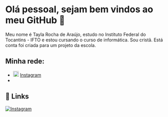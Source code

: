 
# Olá pessoal, sejam bem vindos ao meu GitHub 👋


Meu nome é Tayla Rocha de Araújo, estudo no Instituto Federal do Tocantins - IFTO e estou cursando o curso de informática. Sou cristã. Está conta foi criada para um projeto da escola.

## Minha rede:
<ul>
 <li>
   <img src="https://cdn-icons-png.flaticon.com/256/3621/3621435.png" width="18" alt="Instagram">
   <a href="hhttps://instagram.com/__taylarocha?igshid=MzRlODBiNWFlZA==" target="_blank" title="My Instagram">Instagram</a>
    </li>
    <li>
</ul>

## 🔗 Links
[![Instagram](https://t.ctcdn.com.br/eXQweorgzzB_ARsw7I9Bvp4O_Qg=/400x400/smart/filters:format(webp)/i489927.jpeg)](hhttps://instagram.com/__taylarocha?igshid=MzRlODBiNWFlZA==)

